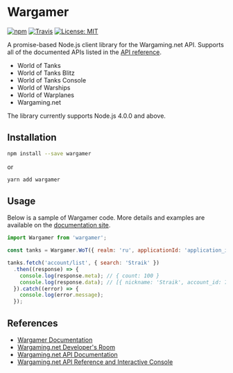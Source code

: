 # Wargamer
[![npm](https://img.shields.io/npm/v/wargamer.svg?style=flat-square)](https://www.npmjs.com/package/wargamer)
[![Travis](https://img.shields.io/travis/rust-lang/rust.svg?style=flat-square)](https://travis-ci.org/hkwu/wargamer)
[![License: MIT](https://img.shields.io/badge/License-MIT-yellow.svg?style=flat-square)](https://opensource.org/licenses/MIT)

A promise-based Node.js client library for the Wargaming.net API. Supports all of the documented APIs listed in the [API reference](https://developers.wargaming.net/reference/).

- World of Tanks
- World of Tanks Blitz
- World of Tanks Console
- World of Warships
- World of Warplanes
- Wargaming.net

The library currently supports Node.js 4.0.0 and above.

## Installation
```bash
npm install --save wargamer
```

or

```bash
yarn add wargamer
```

## Usage
Below is a sample of Wargamer code. More details and examples are available on the [documentation site](https://hkwu.github.io/wargamer).

```js
import Wargamer from 'wargamer';

const tanks = Wargamer.WoT({ realm: 'ru', applicationId: 'application_id'});

tanks.fetch('account/list', { search: 'Straik' })
  .then((response) => {
    console.log(response.meta); // { count: 100 }
    console.log(response.data); // [{ nickname: 'Straik', account_id: 73892 }, ...]
  }).catch((error) => {
    console.log(error.message);
  });
```

## References
- [Wargamer Documentation](https://hkwu.github.io/wargamer)
- [Wargaming.net Developer's Room](https://developers.wargaming.net/)
- [Wargaming.net API Documentation](https://developers.wargaming.net/documentation/)
- [Wargaming.net API Reference and Interactive Console](https://developers.wargaming.net/reference/)
